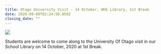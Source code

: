 ```yaml
---
title: Otago University Visit - 14 October, WHS Library, 1st Break
date: 2020-09-09T02:24:50.050Z
closing_date: ""
---
```

![](https://res.cloudinary.com/whanganuihigh/image/upload/v1599618131/Careers%20and%20Vocational/Logos/Otago_Uni.jpg)

Students are welcome to come along to the University Of Otago visit in our School Library on 14 October, 2020 at 1st Break.
